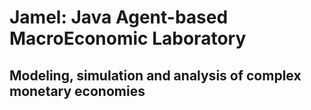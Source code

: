 Jamel: Java Agent-based MacroEconomic Laboratory
================================================

Modeling, simulation and analysis of complex monetary economies
---------------------------------------------------------------